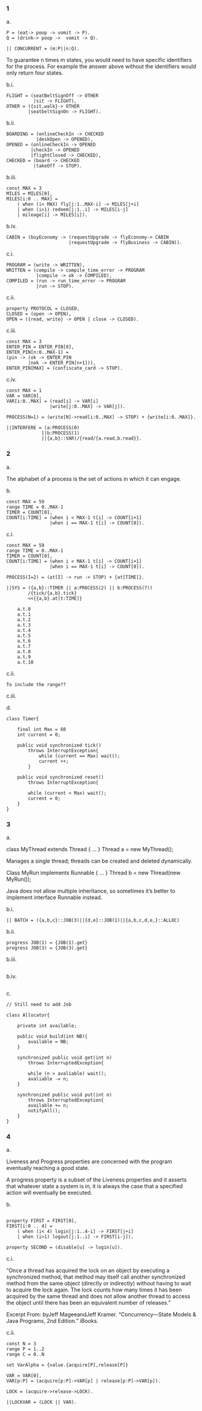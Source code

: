 ### 1

a.

```
P = (eat-> poop -> vomit -> P).
Q = (drink-> poop ->  vomit -> Q).

|| CONCURRENT = (m:P||n:Q).
```

To guarantee n times m states, you would need to have specific identifiers for the process. For example the answer above without the identifiers would only return four states.


b.i.

```
FLIGHT = (seatBeltSignOff -> OTHER
		  |sit -> FLIGHT),
OTHER = ({sit,walk}-> OTHER
		|seatbeltSignOn -> FLIGHT).
```

b.ii.

```
BOARDING = (onlineCheckIn -> CHECKED
		   |deskOpen -> OPENED),
OPENED = (onlineCheckIn -> OPENED
		 |checkIn -> OPENED
         |flightClosed -> CHECKED),
CHECKED = (board -> CHECKED
          |takeOff -> STOP).
```

b.iii.

```
const MAX = 3
MILES = MILES[0],
MILES[i:0 .. MAX] = 
    ( when (i< MAX) fly[j:1..MAX-i] -> MILES[j+i]
    | when (i>1) redeem[j:1..i] -> MILES[i-j]
    | mileage[i] -> MILES[i]).
```

b.iv.

```
CABIN = (buyEconomy -> (requestUpgrade -> flyEconomy-> CABIN 
                       |requestUpgrade -> flyBusiness -> CABIN)).
```

c.i.

```
PROGRAM = (write -> WRITTEN),
WRITTEN = (compile -> compile_time_error -> PROGRAM
           |compile -> ok -> COMPILED),
COMPILED = (run -> run_time_error -> PROGRAM  
           |run -> STOP).
```

c.ii.

```
property PROTOCOL = CLOSED,
CLOSED = (open -> OPEN),
OPEN = ({read, write} -> OPEN | close -> CLOSED).
```

c.iii.

```
const MAX = 3
ENTER_PIN = ENTER_PIN[0],
ENTER_PIN[n:0..MAX-1] = 
(pin -> (ok -> ENTER_PIN 
        |nok -> ENTER_PIN[n+1])),
ENTER_PIN[MAX] = (confiscate_card -> STOP).
```

c.iv.

```
const MAX = 1
VAR = VAR[0],
VAR[i:0..MAX] = (read[i] -> VAR[i]
                |write[j:0..MAX] -> VAR[j]).

PROCESS(N=1) = (write[N]->read[i:0..MAX] -> STOP) + {write[i:0..MAX]}.

||INTERFERE = (a:PROCESS(0)
             ||b:PROCESS(1)
             ||{a,b}::VAR)/{read/{a.read,b.read}}.
```

### 2

a.

The alphabet of a process is the set of actions in which it can engage.

b.

```
const MAX = 59
range TIME = 0..MAX-1
TIMER = COUNT[0],
COUNT[i:TIME] = (when i < MAX-1 t[i] -> COUNT[i+1] 
                |when i == MAX-1 t[i] -> COUNT[0]).
```

c.i.

```
const MAX = 59
range TIME = 0..MAX-1
TIMER = COUNT[0],
COUNT[i:TIME] = (when i < MAX-1 t[i] -> COUNT[i+1] 
                |when i == MAX-1 t[i] -> COUNT[0]).

PROCESS(I=2) = (at[I] -> run -> STOP) + {at[TIME]}.

||SYS = ({a,b}::TIMER || a:PROCESS(2) || b:PROCESS(7))
        /{tick/{a,b}.tick}
        <<{{a,b}.at[t:TIME]}
```

```
	a.t.0
	a.t.1
	a.t.2
	a.t.3
	a.t.4
	a.t.5
	a.t.6
	a.t.7
	a.t.8
	a.t.9
	a.t.10
```

c.ii.

```
To include the range??
```

c.iii.


d. 

```
class Timer{

	final int Max = 60
	int current = 0;
	
	public void synchronized tick()
		throws InterruptException{
			while (current == Max) wait();
			current ++;
		}
		
	public void synchronized reset()
		throws InterruptException{
		
		while (current < Max) wait();
		current = 0;
	}
}
```

### 3

a. 

class MyThread extends Thread { … }
Thread a = new MyThread();

Manages a single thread; threads can be created and deleted dynamically.

Class MyRun implements Runnable { … }
Thread b = new Thread(new MyRun());

Java does not allow multiple inheritance, so sometimes it’s better to implement interface Runnable instead.

b.i.

```
|| BATCH = ({a,b,c}::JOB(3)||{d,e}::JOB(1)||{a,b,c,d,e,}::ALLOC)
```

b.ii.

```
progress JOB(1) = {JOB(1).get}
progress JOB(3) = {JOB(3).get} 
```

b.iii.

```

```

b.iv.

```

```

c.

```
// Still need to add Job

class Allocator{

	private int available;
	
	public void build(int NB){
		available = NB;
	}
	
	synchronized public void get(int n)
		throws InterruptedException{
		
		while (n > avaliable) wait();
		avaliable -= n;
	}
	
	synchronized public void put(int n)
		throws InterruptedException{
		available += n;
		notifyAll();
	}
}
```

### 4 

a.

Liveness and Progress properties are concerned with the program eventually reaching a good state.

A progress property is a subset of the Liveness properties and it asserts that whatever state a system is in, it is always the case that a specified action will eventually be executed.

b.
```

property FIRST = FIRST[0],
FIRST[i:0 .. 4] = 
    ( when (i< 4) login[j:1..4-i] -> FIRST[j+i]
    | when (i>1) logout[j:1..i] -> FIRST[i-j]).
    
property SECOND = (disable[u] -> login[u]).
```

c.i.

“Once a thread has acquired the lock on an object by executing a synchronized method, that method may itself call another synchronized method from the same object (directly or indirectly) without having to wait to acquire the lock again. The lock counts how many times it has been acquired by the same thread and does not allow another thread to access the object until there has been an equivalent number of releases.”

Excerpt From: byJeff MageeandJeff Kramer. “Concurrency&#8212;State Models &amp; Java Programs, 2nd Edition.” iBooks. 

c.ii.

```
const N = 3
range P = 1..2
range C = 0..N

set VarAlpha = {value.{acquire[P],release[P]}

VAR = VAR[0],
VAR[p:P] = (acquire[p:P]->VAR[p] | release[p:P]->VAR[p]).

LOCK = (acquire->release->LOCK).

||LOCKVAR = (LOCK || VAR).

```

